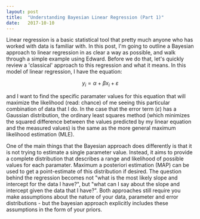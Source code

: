 ```yaml
---
layout: post
title:  "Understanding Bayesian Linear Regression (Part 1)"
date:   2017-10-10
---
```

Linear regression is a basic statistical tool that pretty much anyone who has worked with data is familiar with. In this post, I'm going to outline a Bayesian approach to linear regression in as clear a way as possible, and walk through a simple example using Edward. Before we do that, let's quickly review a 'classical' approach to this regression and what it means. In this model of linear regression, I have the equation:

$$y_i=α+βx_i+ε$$

and I want to find the specific paramater values for this equation that will maximize the likelihood (read: chance) of me seeing this particular combination of data that I do. In the case that the error term ($ε$) has a Gaussian distribution, the ordinary least squares method (which minimizes the squared difference between the values predicted by my linear equation and the measured values) is the same as the more general maximum likelihood estimation (MLE).

One of the main things that the Bayesian approach does differently is that it is not trying to estimate a single parameter value. Instead, it aims to provide a complete distribution that describes a range and likelihood of possible values for each paramater. Maximum a  posteriori estimation (MAP) can be used to get a point-estimate of this distribution if desired. The question behind the regression becomes not "what is the most likely slope and intercept for the data I have?", but "what can I say about the slope and intercept given the data that I have?". Both approaches still require you make assumptions about the nature of your data, parameter and error distributions - but the bayesian approach explicitly includes these assumptions in the form of your priors.
